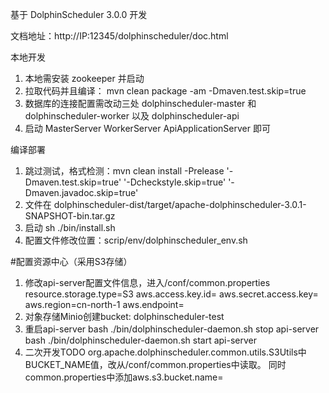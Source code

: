 基于 DolphinScheduler 3.0.0 开发

文档地址：http://IP:12345/dolphinscheduler/doc.html

本地开发
1. 本地需安装 zookeeper 并启动
2. 拉取代码并且编译： mvn clean package -am  -Dmaven.test.skip=true 
3. 数据库的连接配置需改动三处 dolphinscheduler-master 和 dolphinscheduler-worker 以及 dolphinscheduler-api
4. 启动 MasterServer WorkerServer ApiApplicationServer 即可

编译部署
1. 跳过测试，格式检测：mvn clean install -Prelease '-Dmaven.test.skip=true' '-Dcheckstyle.skip=true' '-Dmaven.javadoc.skip=true'
2. 文件在 dolphinscheduler-dist/target/apache-dolphinscheduler-3.0.1-SNAPSHOT-bin.tar.gz
3. 启动 sh ./bin/install.sh
4. 配置文件修改位置：scrip/env/dolphinscheduler_env.sh

#配置资源中心（采用S3存储）
1. 修改api-server配置文件信息，进入<service>/conf/common.properties
resource.storage.type=S3
aws.access.key.id=<your-access-key-id>
aws.secret.access.key=<your-access-key-secret>
aws.region=cn-north-1
aws.endpoint=<your-endpoint-address>
2. 对象存储Minio创建bucket: dolphinscheduler-test
3. 重启api-server
bash ./bin/dolphinscheduler-daemon.sh stop api-server
bash ./bin/dolphinscheduler-daemon.sh start api-server
4. 二次开发TODO
org.apache.dolphinscheduler.common.utils.S3Utils中BUCKET_NAME值，改从<service>/conf/common.properties中读取。
同时common.properties中添加aws.s3.bucket.name=<your-bucket-name>
